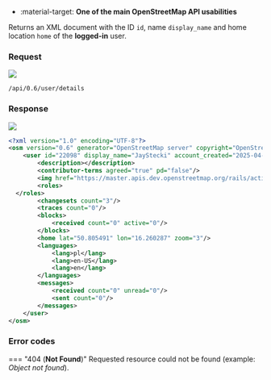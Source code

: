 <div class="grid cards" markdown>

- :material-target: **One of the main OpenStreetMap API usabilities**

</div>

Returns an XML document with the ID `id`, name `display_name` and home location `home` of the **logged-in** user.

### Request

![](https://img.shields.io/badge/GET-green)

```
/api/0.6/user/details
```

### Response

![](https://img.shields.io/badge/Response-200%20OK-brightgreen)

``` xml linenums="1" hl_lines="3-14"
<?xml version="1.0" encoding="UTF-8"?>
<osm version="0.6" generator="OpenStreetMap server" copyright="OpenStreetMap and contributors" attribution="http://www.openstreetmap.org/copyright" license="http://opendatacommons.org/licenses/odbl/1-0/">
    <user id="22098" display_name="JayStecki" account_created="2025-04-22T12:01:23Z">
        <description></description>
        <contributor-terms agreed="true" pd="false"/>
        <img href="https://master.apis.dev.openstreetmap.org/rails/active_storage/representations/redirect/eyJfcmFpbHMiOnsiZGF0YSI6MjUzOCwicHVyIjoiYmxvYl9pZCJ9fQ==--814f0f2f9339174fd575cddf4712700b14608c53/eyJfcmFpbHMiOnsiZGF0YSI6eyJmb3JtYXQiOiJwbmciLCJyZXNpemVfdG9fbGltaXQiOlsxMDAsMTAwXX0sInB1ciI6InZhcmlhdGlvbiJ9fQ==--32ac28fb572ae93b1714c8abd2474f71fba86c73/AVATAR_gitHub_JS2.png"/>
        <roles>
  </roles>
        <changesets count="3"/>
        <traces count="0"/>
        <blocks>
            <received count="0" active="0"/>
        </blocks>
        <home lat="50.805491" lon="16.260287" zoom="3"/>
        <languages>
            <lang>pl</lang>
            <lang>en-US</lang>
            <lang>en</lang>
        </languages>
        <messages>
            <received count="0" unread="0"/>
            <sent count="0"/>
        </messages>
    </user>
</osm>
```

### Error codes

=== "404 (**Not Found**)"
    Requested resource could not be found (example: *Object not found*).